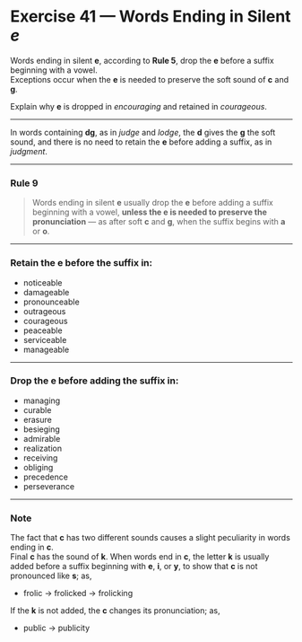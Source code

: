 # Exercise 41 — Words Ending in Silent *e*

Words ending in silent **e**, according to **Rule 5**, drop the **e** before a suffix beginning with a vowel.  
Exceptions occur when the **e** is needed to preserve the soft sound of **c** and **g**.  

Explain why **e** is dropped in *encouraging* and retained in *courageous*.

---

In words containing **dg**, as in *judge* and *lodge*, the **d** gives the **g** the soft sound, and there is no need to retain the **e** before adding a suffix, as in *judgment*.

---

### Rule 9
> Words ending in silent **e** usually drop the **e** before adding a suffix beginning with a vowel, **unless the e is needed to preserve the pronunciation** — as after soft **c** and **g**, when the suffix begins with **a** or **o**.

---

### Retain the **e** before the suffix in:
- noticeable  
- damageable  
- pronounceable  
- outrageous  
- courageous  
- peaceable  
- serviceable  
- manageable  

---

### Drop the **e** before adding the suffix in:
- managing  
- curable  
- erasure  
- besieging  
- admirable  
- realization  
- receiving  
- obliging  
- precedence  
- perseverance  

---

### Note
The fact that **c** has two different sounds causes a slight peculiarity in words ending in **c**.  
Final **c** has the sound of **k**. When words end in **c**, the letter **k** is usually added before a suffix beginning with **e**, **i**, or **y**, to show that **c** is not pronounced like **s**; as,

- frolic → frolicked → frolicking

If the **k** is not added, the **c** changes its pronunciation; as,

- public → publicity
